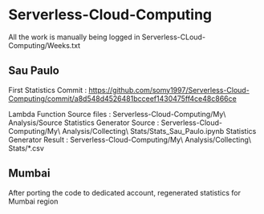 # Serverless-Cloud-Computing

All the work is manually being logged in Serverless-CLoud-Computing/Weeks.txt

## Sau Paulo

First Statistics Commit : https://github.com/somy1997/Serverless-Cloud-Computing/commit/a8d548d4526481bcceef1430475ff4ce48c866ce

Lambda Function Source files : Serverless-Cloud-Computing/My\ Analysis/Source
Statistics Generator Source  : Serverless-Cloud-Computing/My\ Analysis/Collecting\ Stats/Stats_Sau_Paulo.ipynb
Statistics Generator Result  : Serverless-Cloud-Computing/My\ Analysis/Collecting\ Stats/\*.csv

## Mumbai

After porting the code to dedicated account, regenerated statistics for Mumbai region
